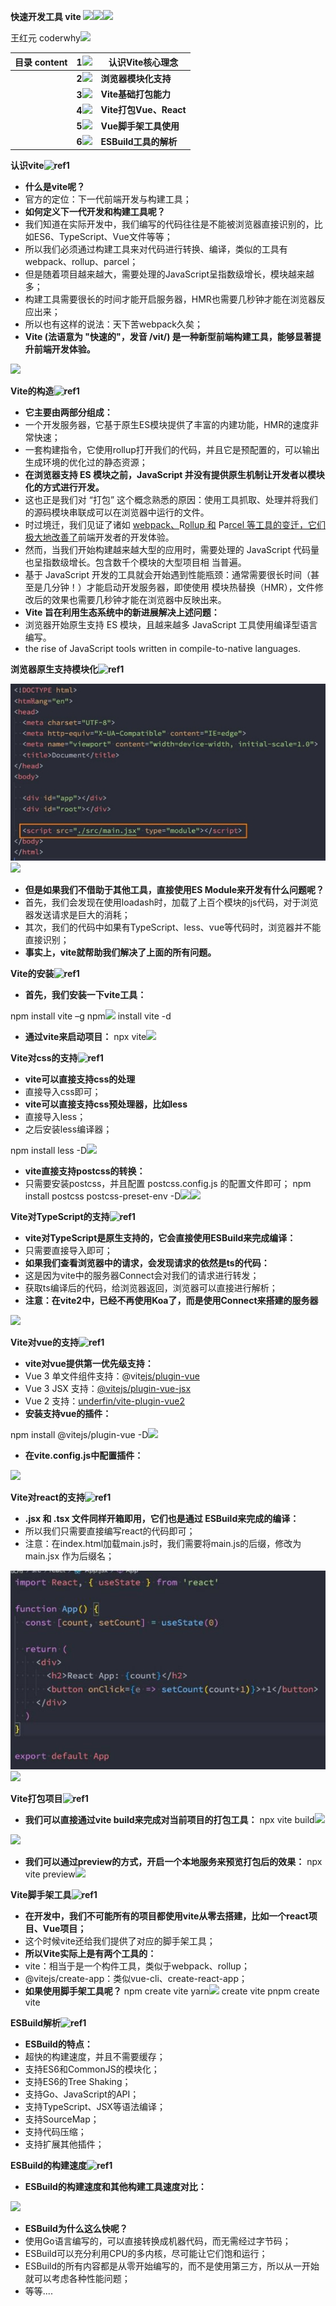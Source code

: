 ﻿**快速开发工具 vite ![](./image/Aspose.Words.b494ed50-d2a6-4144-9f28-dc6d2061df4d.001.png)![](./image/Aspose.Words.b494ed50-d2a6-4144-9f28-dc6d2061df4d.002.png)![](./image/Aspose.Words.b494ed50-d2a6-4144-9f28-dc6d2061df4d.003.png)**

王红元 coderwhy![](./image/Aspose.Words.b494ed50-d2a6-4144-9f28-dc6d2061df4d.004.png)

|**目录 content**|**1![](./image/Aspose.Words.b494ed50-d2a6-4144-9f28-dc6d2061df4d.005.png)**|**认识Vite核心理念**|
| :- | - | - |
||**2![](./image/Aspose.Words.b494ed50-d2a6-4144-9f28-dc6d2061df4d.006.png)**|**浏览器模块化支持**|
||**3![](./image/Aspose.Words.b494ed50-d2a6-4144-9f28-dc6d2061df4d.007.png)**|**Vite基础打包能力**|
||**4![](./image/Aspose.Words.b494ed50-d2a6-4144-9f28-dc6d2061df4d.008.png)**|**Vite打包Vue、React**|
||**5![](./image/Aspose.Words.b494ed50-d2a6-4144-9f28-dc6d2061df4d.009.png)**|**Vue脚手架工具使用**|
||**6![](./image/Aspose.Words.b494ed50-d2a6-4144-9f28-dc6d2061df4d.010.png)**|**ESBuild工具的解析**|

**认识vite![ref1]**

- **什么是vite呢？**
- 官方的定位：下一代前端开发与构建工具；
- **如何定义下一代开发和构建工具呢？**
- 我们知道在实际开发中，我们编写的代码往往是不能被浏览器直接识别的，比如ES6、TypeScript、Vue文件等等；
- 所以我们必须通过构建工具来对代码进行转换、编译，类似的工具有webpack、rollup、parcel；
- 但是随着项目越来越大，需要处理的JavaScript呈指数级增长，模块越来越多；
- 构建工具需要很长的时间才能开启服务器，HMR也需要几秒钟才能在浏览器反应出来；
- 所以也有这样的说法：天下苦webpack久矣；
- **Vite (法语意为 "快速的"，发音 /vit/) 是一种新型前端构建工具，能够显著提升前端开发体验。**

![](./image/Aspose.Words.b494ed50-d2a6-4144-9f28-dc6d2061df4d.012.png)

**Vite的构造![ref1]**

- **它主要由两部分组成：**
- 一个开发服务器，它基于原生ES模块提供了丰富的内建功能，HMR的速度非常快速；
- 一套构建指令，它使用rollup打开我们的代码，并且它是预配置的，可以输出生成环境的优化过的静态资源；
- **在浏览器支持 ES 模块之前，JavaScript 并没有提供原生机制让开发者以模块化的方式进行开发。**
- 这也正是我们对 “打包” 这个概念熟悉的原因：使用工具抓取、处理并将我们的源码模块串联成可以在浏览器中运行的文件。
- 时过境迁，我们见证了诸如 [webpack、](https://webpack.js.org/)R[ollup 和](https://rollupjs.org/) Pa[rcel 等工具的变迁，它们极大地改善了](https://parceljs.org/)前端开发者的开发体验。
- 然而，当我们开始构建越来越大型的应用时，需要处理的 JavaScript 代码量也呈指数级增长。包含数千个模块的大型项目相 当普遍。
- 基于 JavaScript 开发的工具就会开始遇到性能瓶颈：通常需要很长时间（甚至是几分钟！）才能启动开发服务器，即使使用 模块热替换（HMR），文件修改后的效果也需要几秒钟才能在浏览器中反映出来。
- **Vite 旨在利用生态系统中的新进展解决上述问题：**
- 浏览器开始原生支持 ES 模块，且越来越多 JavaScript 工具使用编译型语言编写。
- the rise of JavaScript tools written in compile-to-native languages.


**浏览器原生支持模块化![ref1]**

![](./image/Aspose.Words.b494ed50-d2a6-4144-9f28-dc6d2061df4d.013.jpeg) ![](./image/Aspose.Words.b494ed50-d2a6-4144-9f28-dc6d2061df4d.014.png)

- **但是如果我们不借助于其他工具，直接使用ES Module来开发有什么问题呢？**
- 首先，我们会发现在使用loadash时，加载了上百个模块的js代码，对于浏览器发送请求是巨大的消耗；
- 其次，我们的代码中如果有TypeScript、less、vue等代码时，浏览器并不能直接识别；
- **事实上，vite就帮助我们解决了上面的所有问题。**

**Vite的安装![ref1]**

- **首先，我们安装一下vite工具：**

npm install vite –g npm![](./image/Aspose.Words.b494ed50-d2a6-4144-9f28-dc6d2061df4d.015.png) install vite -d

- **通过vite来启动项目：** npx vite![](./image/Aspose.Words.b494ed50-d2a6-4144-9f28-dc6d2061df4d.016.png)

**Vite对css的支持![ref1]**

- **vite可以直接支持css的处理**
- 直接导入css即可；
- **vite可以直接支持css预处理器，比如less**
- 直接导入less；
- 之后安装less编译器；

npm install less -D![](./image/Aspose.Words.b494ed50-d2a6-4144-9f28-dc6d2061df4d.017.png)

- **vite直接支持postcss的转换：**
- 只需要安装postcss，并且配置 postcss.config.js 的配置文件即可； npm install postcss postcss-preset-env -D![](./image/Aspose.Words.b494ed50-d2a6-4144-9f28-dc6d2061df4d.018.png)![](./image/Aspose.Words.b494ed50-d2a6-4144-9f28-dc6d2061df4d.019.png)


**Vite对TypeScript的支持![ref1]**

- **vite对TypeScript是原生支持的，它会直接使用ESBuild来完成编译：**
- 只需要直接导入即可；
- **如果我们查看浏览器中的请求，会发现请求的依然是ts的代码：**
- 这是因为vite中的服务器Connect会对我们的请求进行转发；
- 获取ts编译后的代码，给浏览器返回，浏览器可以直接进行解析；
- **注意：在vite2中，已经不再使用Koa了，而是使用Connect来搭建的服务器**

![](./image/Aspose.Words.b494ed50-d2a6-4144-9f28-dc6d2061df4d.020.png)

**Vite对vue的支持![ref1]**

- **vite对vue提供第一优先级支持：**
- Vue 3 单文件组件支持：@vit[ejs/plugin-vue](https://github.com/vitejs/vite/tree/main/packages/plugin-vue)
- Vue 3 JSX 支持：[@vitejs/plugin-vue-jsx](https://github.com/vitejs/vite/tree/main/packages/plugin-vue-jsx)
- Vue 2 支持：[underfin/vite-plugin-vue2](https://github.com/underfin/vite-plugin-vue2)
- **安装支持vue的插件：**

npm install @vitejs/plugin-vue -D![](./image/Aspose.Words.b494ed50-d2a6-4144-9f28-dc6d2061df4d.021.png)

- **在vite.config.js中配置插件：**

![](./image/Aspose.Words.b494ed50-d2a6-4144-9f28-dc6d2061df4d.022.png)


**Vite对react的支持![ref1]**

- **.jsx 和 .tsx 文件同样开箱即用，它们也是通过 ESBuild来完成的编译：**
- 所以我们只需要直接编写react的代码即可；
- 注意：在index.html加载main.js时，我们需要将main.js的后缀，修改为 main.jsx 作为后缀名；

![](./image/Aspose.Words.b494ed50-d2a6-4144-9f28-dc6d2061df4d.023.jpeg) ![](./image/Aspose.Words.b494ed50-d2a6-4144-9f28-dc6d2061df4d.024.png)

**Vite打包项目![ref1]**

- **我们可以直接通过vite build来完成对当前项目的打包工具：** npx vite build![](./image/Aspose.Words.b494ed50-d2a6-4144-9f28-dc6d2061df4d.025.png)

![](./image/Aspose.Words.b494ed50-d2a6-4144-9f28-dc6d2061df4d.026.png)

- **我们可以通过preview的方式，开启一个本地服务来预览打包后的效果：** npx vite preview![](./image/Aspose.Words.b494ed50-d2a6-4144-9f28-dc6d2061df4d.027.png)

**Vite脚手架工具![ref1]**

- **在开发中，我们不可能所有的项目都使用vite从零去搭建，比如一个react项目、Vue项目；**
- 这个时候vite还给我们提供了对应的脚手架工具；
- **所以Vite实际上是有两个工具的：**
- vite：相当于是一个构件工具，类似于webpack、rollup；
- @vitejs/create-app：类似vue-cli、create-react-app；
- **如果使用脚手架工具呢？** npm create vite yarn![](./image/Aspose.Words.b494ed50-d2a6-4144-9f28-dc6d2061df4d.028.png) create vite pnpm create vite

**ESBuild解析![ref1]**

- **ESBuild的特点：**
- 超快的构建速度，并且不需要缓存；
- 支持ES6和CommonJS的模块化；
- 支持ES6的Tree Shaking；
- 支持Go、JavaScript的API；
- 支持TypeScript、JSX等语法编译；
- 支持SourceMap；
- 支持代码压缩；
- 支持扩展其他插件；


**ESBuild的构建速度![ref1]**

- **ESBuild的构建速度和其他构建工具速度对比：**

![](./image/Aspose.Words.b494ed50-d2a6-4144-9f28-dc6d2061df4d.029.png)

- **ESBuild为什么这么快呢？**
- 使用Go语言编写的，可以直接转换成机器代码，而无需经过字节码；
- ESBuild可以充分利用CPU的多内核，尽可能让它们饱和运行；
- ESBuild的所有内容都是从零开始编写的，而不是使用第三方，所以从一开始就可以考虑各种性能问题；
- 等等....

[ref1]: ./image/Aspose.Words.b494ed50-d2a6-4144-9f28-dc6d2061df4d.011.png
